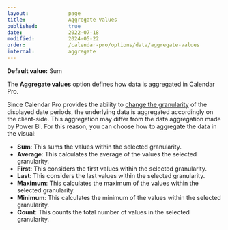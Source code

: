 ```yaml
---
layout:             page
title:              Aggregate Values
published:          true
date:               2022-07-18
modified:           2024-05-22
order:              /calendar-pro/options/data/aggregate-values
internal:           aggregate
---
```

**Default value:** Sum

The **Aggregate values** option defines how data is aggregated in Calendar Pro.

Since Calendar Pro provides the ability to [change the granularity](../../features/granularities.md) of the displayed date periods, the underlying data is aggregated accordingly on the client-side. This aggregation may differ from the data aggregation made by Power BI. For this reason, you can choose how to aggregate the data in the visual:

- **Sum**: This sums the values within the selected granularity.
- **Average**: This calculates the average of the values the selected granularity.
- **First**: This considers the first values within the selected granularity.
- **Last**: This considers the last values within the selected granularity.
- **Maximum**: This calculates the maximum of the values within the selected granularity.
- **Minimum**: This calculates the minimum of the values within the selected granularity.
- **Count**: This counts the total number of values in the selected granularity.
